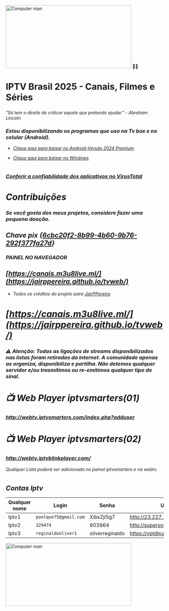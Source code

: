 <img src="https://i.giphy.com/media/v1.Y2lkPTc5MGI3NjExd2F4ZDRzcWZwd3B6cnBsMjBsMG5yOG82OGd4ODI2ZG9waXkxcW1yZyZlcD12MV9pbnRlcm5hbF9naWZfYnlfaWQmY3Q9Zw/Bbr7peq6P5z86NSkJv/giphy.gif" alt="Computer man" style="width:400px;height:200px;">
🎅🎄

# IPTV Brasil 2025 - Canais, Filmes e Séries
### <i class="fa-brands fa-pix">
"Só tem o direito de criticar aquele que pretende ajudar." - Abraham Lincoln
### Estou disponibilizando os programas que uso na Tv box e no celular (Android).

* <a href="https://www.mediafire.com/file/4j3fkiyxbmzqlsc/IPTV_Smarters_Pro_v4.0.3_.apk/file" download="filename">Clique aqui para baixar no Android-Versão 2024 Premium</a>

* <a href="https://tinyurl.com/ycy6wfyp" download="filename">Clique aqui para baixar no Windows</a> 
#
### <a href="https://www.virustotal.com" download="filename">Conferir a confiabilidade dos aplicativos no VirusTotal</a> 
#

# Contribuições
### Se você gosta dos meus projetos, considere fazer uma pequena doação.

## Chave pix {<a href="LINK" download="filename">6cbc20f2-8b99-4b60-9b76-292f377fa27d</a>}
  
### PAINEL NO NAVEGADOR
## [https://canais.m3u8live.ml/](https://jairppereira.github.io/tvweb/)
* Todos os créditos do projeto para <a href="https://github.com/JairPPereira" download="filename">JairPPereira</a>

# [https://canais.m3u8live.ml/](https://jairppereira.github.io/tvweb/)
 ### <i class="fa-brands fa-pix">
### ⚠️ Atenção: <b>Todas as ligações de streams disponibilizados nas listas foram retiradas da internet. A comunidade apenas as organiza, disponibiliza e partilha. Não detemos qualquer servidor e/ou trasmitimos ou re-emitimos qualquer tipo de sinal</b>. 


#  📺 Web Player iptvsmarters(01)

### http://webtv.iptvsmarters.com/index.php?adduser

#  📺 Web Player iptvsmarters(02)

### http://webtv.iptvblinkplayer.com/

Qualquer Lista poderá ser adicionada no painel iptvsmarters e na webtv.

###
#


## Contas Iptv
| Qualquer nome   | Login                  | Senha                                 |      Url                               |
|-----------------|------------------------|---------------------------------------|----------------------------------------|
| Iptv1  | `poolque75@gmail.com`  |  XibxZji5g7                           |  http://23.227.140.75:3050             |
| Iptv2  | `329474`               | 903964                                |  http://supersonictv.live:8080         |
| Iptv3  | `reginaldooliver1`     | oliverreginaldo                       |  https://vptdlxun.online               |

<img src="https://media.tenor.com/deSXVqxNJwcAAAAj/christmas-xmas.gif" alt="Computer man" style="width:400px;height:200px;">



